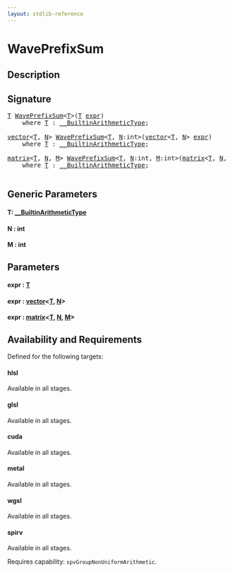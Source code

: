 ```yaml
---
layout: stdlib-reference
---
```


# WavePrefixSum

## Description





## Signature 

<pre>
<a href="waveprefixsum-04a#typeparam-T" class="code_type">T</a> <a href="waveprefixsum-04a">WavePrefixSum</a>&lt;<a href="waveprefixsum-04a#typeparam-T" class="code_type">T</a>&gt;(<a href="waveprefixsum-04a#typeparam-T" class="code_type">T</a> <a href="waveprefixsum-04a#decl-expr" class="code_param">expr</a>)
    <span class='code_keyword'>where</span> <a href="waveprefixsum-04a#typeparam-T" class="code_type">T</a> : <a href="../interfaces/0_builtinarithmetictype-029j/index" class="code_type">__BuiltinArithmeticType</a>;

<a href="../types/vector/index" class="code_type">vector</a>&lt;<a href="waveprefixsum-04a#typeparam-T" class="code_type">T</a>, <a href="waveprefixsum-04a#decl-N" class="code_var">N</a>&gt; <a href="waveprefixsum-04a">WavePrefixSum</a>&lt;<a href="waveprefixsum-04a#typeparam-T" class="code_type">T</a>, <a href="waveprefixsum-04a#decl-N" class="code_var">N</a>:<span class="code_keyword">int</span>&gt;(<a href="../types/vector/index" class="code_type">vector</a>&lt;<a href="waveprefixsum-04a#typeparam-T" class="code_type">T</a>, <a href="waveprefixsum-04a#decl-N" class="code_var">N</a>&gt; <a href="waveprefixsum-04a#decl-expr" class="code_param">expr</a>)
    <span class='code_keyword'>where</span> <a href="waveprefixsum-04a#typeparam-T" class="code_type">T</a> : <a href="../interfaces/0_builtinarithmetictype-029j/index" class="code_type">__BuiltinArithmeticType</a>;

<a href="../types/matrix/index" class="code_type">matrix</a>&lt;<a href="waveprefixsum-04a#typeparam-T" class="code_type">T</a>, <a href="waveprefixsum-04a#decl-N" class="code_var">N</a>, <a href="waveprefixsum-04a#decl-M" class="code_var">M</a>&gt; <a href="waveprefixsum-04a">WavePrefixSum</a>&lt;<a href="waveprefixsum-04a#typeparam-T" class="code_type">T</a>, <a href="waveprefixsum-04a#decl-N" class="code_var">N</a>:<span class="code_keyword">int</span>, <a href="waveprefixsum-04a#decl-M" class="code_var">M</a>:<span class="code_keyword">int</span>&gt;(<a href="../types/matrix/index" class="code_type">matrix</a>&lt;<a href="waveprefixsum-04a#typeparam-T" class="code_type">T</a>, <a href="waveprefixsum-04a#decl-N" class="code_var">N</a>, <a href="waveprefixsum-04a#decl-M" class="code_var">M</a>&gt; <a href="waveprefixsum-04a#decl-expr" class="code_param">expr</a>)
    <span class='code_keyword'>where</span> <a href="waveprefixsum-04a#typeparam-T" class="code_type">T</a> : <a href="../interfaces/0_builtinarithmetictype-029j/index" class="code_type">__BuiltinArithmeticType</a>;

</pre>

## Generic Parameters

####  <a id="typeparam-T"></a>T: [\_\_BuiltinArithmeticType](../interfaces/0_builtinarithmetictype-029j/index)
####  <a id="decl-N"></a>N  : int
####  <a id="decl-M"></a>M  : int

## Parameters

####  <a id="decl-expr"></a>expr  : [T](waveprefixsum-04a#typeparam-T)
####  <a id="decl-expr"></a>expr  : [vector](../types/vector/index)\<[T](../types/vector/index#typeparam-T), [N](../types/vector/index#decl-N)\>
####  <a id="decl-expr"></a>expr  : [matrix](../types/matrix/index)\<[T](), [N](../types/matrix/index#decl-N), [M](../types/matrix/index#decl-M)\>

## Availability and Requirements

Defined for the following targets:

#### hlsl
Available in all stages.

#### glsl
Available in all stages.

#### cuda
Available in all stages.

#### metal
Available in all stages.

#### wgsl
Available in all stages.

#### spirv
Available in all stages.

Requires capability: `spvGroupNonUniformArithmetic`.


